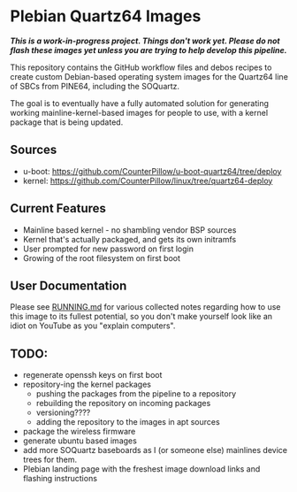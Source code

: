 # Plebian Quartz64 Images

***This is a work-in-progress project. Things don't work yet. Please do not
flash these images yet unless you are trying to help develop this pipeline.***

This repository contains the GitHub workflow files and debos recipes to create
custom Debian-based operating system images for the Quartz64 line of SBCs from
PINE64, including the SOQuartz.

The goal is to eventually have a fully automated solution for generating
working mainline-kernel-based images for people to use, with a kernel package
that is being updated.


## Sources

* u-boot: https://github.com/CounterPillow/u-boot-quartz64/tree/deploy
* kernel: https://github.com/CounterPillow/linux/tree/quartz64-deploy


## Current Features

* Mainline based kernel - no shambling vendor BSP sources
* Kernel that's actually packaged, and gets its own initramfs
* User prompted for new password on first login
* Growing of the root filesystem on first boot


## User Documentation

Please see [RUNNING.md](RUNNING.md) for various collected notes regarding how
to use this image to its fullest potential, so you don't make yourself look
like an idiot on YouTube as you "explain computers".


## TODO:

* regenerate openssh keys on first boot
* repository-ing the kernel packages
    * pushing the packages from the pipeline to a repository
    * rebuilding the repository on incoming packages
    * versioning????
    * adding the repository to the images in apt sources
* package the wireless firmware
* generate ubuntu based images
* add more SOQuartz baseboards as I (or someone else) mainlines device trees for
  them.
* Plebian landing page with the freshest image download links and flashing
  instructions
